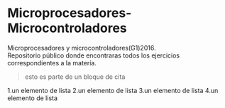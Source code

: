 # Microprocesadores-Microcontroladores
Microprocesadores y microcontroladores(G1)2016.  
Repositorio público donde encontraras todos los ejercicios correspondientes a la matería.
>esto es parte de un bloque de cita

1.un elemento de lista
2.un elemento de lista
3.un elemento de lista
4.un elemento de lista
